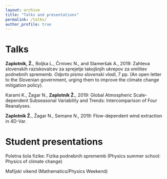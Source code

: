 ```yaml
---
layout: archive
title: "Talks and presentations"
permalink: /talks/
author_profile: true
---
```


Talks
======

<b>Zaplotnik, Ž.</b>, Boljka L., Črnivec N., and Slameršak A., 2019: Zahteva slovenskih raziskovalcev za sprejetje takojšnjih ukrepov za omilitev podnebnih sprememb. <i>Odprto pismo slovenski vladi</i>, 7 pp. (An open letter to the Slovenian government, urging them to improve the climate change mitigation policy).

Karami K., Žagar N., <b>Zaplotnik Ž.</b>, 2019: Global Atmospheric Scale-dependent Subseasonal Variability and Trends: Intercomparison of Four Reanalyses.

<b>Zaplotnik Ž.</b>, Žagar N., Semane N., 2019: Flow-dependent wind extraction in 4D-Var.



Student presentations
======

Poletna šola fizike: Fizika podnebnih sprememb (Physics summer school: Physics of climate change)

Mafijski vikend (Mathematics/Physics Weekend)
